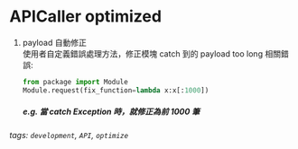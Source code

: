 # APICaller optimized

1. payload 自動修正   
    使用者自定義錯誤處理方法，修正模塊 catch 到的 payload too long 相關錯誤:
    ```python
    from package import Module
    Module.request(fix_function=lambda x:x[:1000])
    ```
    ##### e.g. 當 catch Exception 時，就修正為前 1000 筆

###### tags: `development`, `API`, `optimize`